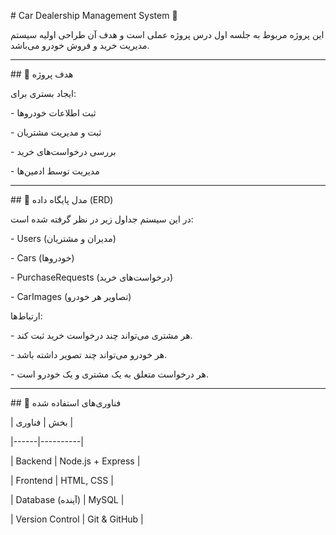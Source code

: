 \# Car Dealership Management System 🚗



این پروژه مربوط به جلسه اول درس پروژه عملی است و هدف آن طراحی اولیه سیستم مدیریت خرید و فروش خودرو می‌باشد.



---



\## 🎯 هدف پروژه

ایجاد بستری برای:

\- ثبت اطلاعات خودروها

\- ثبت و مدیریت مشتریان

\- بررسی درخواست‌های خرید

\- مدیریت توسط ادمین‌ها



---



\## 🧱 مدل پایگاه داده (ERD)

در این سیستم جداول زیر در نظر گرفته شده است:

\- Users (مدیران و مشتریان)

\- Cars (خودروها)

\- PurchaseRequests (درخواست‌های خرید)

\- CarImages (تصاویر هر خودرو)



ارتباط‌ها:

\- هر مشتری می‌تواند چند درخواست خرید ثبت کند.

\- هر خودرو می‌تواند چند تصویر داشته باشد.

\- هر درخواست متعلق به یک مشتری و یک خودرو است.



---



\## 🧰 فناوری‌های استفاده شده

| بخش | فناوری |

|------|----------|

| Backend | Node.js + Express |

| Frontend | HTML, CSS |

| Database (آینده) | MySQL |

| Version Control | Git \& GitHub |

